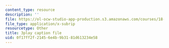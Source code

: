 ```yaml
---
content_type: resource
description: ''
file: https://ol-ocw-studio-app-production.s3.amazonaws.com/courses/18-01sc-single-variable-calculus-fall-2010/0f17ff2f21456e4b9b3181d613234e58_hjZhPczMkL4.srt
file_type: application/x-subrip
resourcetype: Other
title: 3play caption file
uid: 0f17ff2f-2145-6e4b-9b31-81d613234e58
---
```

